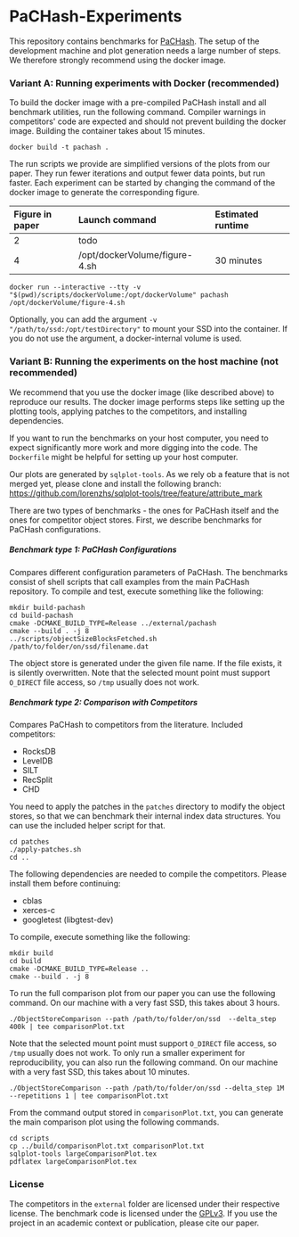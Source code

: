 # PaCHash-Experiments

This repository contains benchmarks for [PaCHash](https://github.com/ByteHamster/PaCHash).
The setup of the development machine and plot generation needs a large number of steps.
We therefore strongly recommend using the docker image.

### Variant A: Running experiments with Docker (recommended)

To build the docker image with a pre-compiled PaCHash install and all benchmark utilities, run the following command.
Compiler warnings in competitors' code are expected and should not prevent building the docker image.
Building the container takes about 15 minutes.

```
docker build -t pachash .
```

The run scripts we provide are simplified versions of the plots from our paper.
They run fewer iterations and output fewer data points, but run faster.
Each experiment can be started by changing the command of the docker image to generate the corresponding figure.


| Figure in paper | Launch command                | Estimated runtime  |
| :-------------- | :---------------------------- | :----------------- |
| 2               | todo                          |                    |
| 4               | /opt/dockerVolume/figure-4.sh | 30 minutes         |


```
docker run --interactive --tty -v "$(pwd)/scripts/dockerVolume:/opt/dockerVolume" pachash /opt/dockerVolume/figure-4.sh
```

Optionally, you can add the argument `-v "/path/to/ssd:/opt/testDirectory"` to mount your SSD into the container.
If you do not use the argument, a docker-internal volume is used.

### Variant B: Running the experiments on the host machine (not recommended)

We recommend that you use the docker image (like described above) to reproduce our results.
The docker image performs steps like setting up the plotting tools, applying patches to the competitors, and installing dependencies.

If you want to run the benchmarks on your host computer, you need to expect significantly more work and more digging into the code.
The `Dockerfile` might be helpful for setting up your host computer.

Our plots are generated by `sqlplot-tools`.
As we rely ob a feature that is not merged yet, please clone and install the following branch: https://github.com/lorenzhs/sqlplot-tools/tree/feature/attribute_mark

There are two types of benchmarks - the ones for PaCHash itself and the ones for competitor object stores.
First, we describe benchmarks for PaCHash configurations.

##### Benchmark type 1: PaCHash Configurations
Compares different configuration parameters of PaCHash.
The benchmarks consist of shell scripts that call examples from the main PaCHash repository.
To compile and test, execute something like the following:

```
mkdir build-pachash
cd build-pachash
cmake -DCMAKE_BUILD_TYPE=Release ../external/pachash
cmake --build . -j 8
../scripts/objectSizeBlocksFetched.sh /path/to/folder/on/ssd/filename.dat
```

The object store is generated under the given file name.
If the file exists, it is silently overwritten.
Note that the selected mount point must support `O_DIRECT` file access, so `/tmp` usually does not work.

##### Benchmark type 2: Comparison with Competitors
Compares PaCHash to competitors from the literature.
Included competitors:

- RocksDB
- LevelDB
- SILT
- RecSplit
- CHD

You need to apply the patches in the `patches` directory to modify the object stores,
so that we can benchmark their internal index data structures.
You can use the included helper script for that.

```
cd patches
./apply-patches.sh
cd ..
```

The following dependencies are needed to compile the competitors.
Please install them before continuing:

- cblas
- xerces-c
- googletest (libgtest-dev)

To compile, execute something like the following:

```
mkdir build
cd build 
cmake -DCMAKE_BUILD_TYPE=Release ..
cmake --build . -j 8
```

To run the full comparison plot from our paper you can use the following command.
On our machine with a very fast SSD, this takes about 3 hours.

```
./ObjectStoreComparison --path /path/to/folder/on/ssd  --delta_step 400k | tee comparisonPlot.txt
```

Note that the selected mount point must support `O_DIRECT` file access, so `/tmp` usually does not work.
To only run a smaller experiment for reproducibility, you can also run the following command.
On our machine with a very fast SSD, this takes about 10 minutes.

```
./ObjectStoreComparison --path /path/to/folder/on/ssd --delta_step 1M --repetitions 1 | tee comparisonPlot.txt
```

From the command output stored in `comparisonPlot.txt`, you can generate the main comparison plot using the following commands.

```
cd scripts
cp ../build/comparisonPlot.txt comparisonPlot.txt
sqlplot-tools largeComparisonPlot.tex
pdflatex largeComparisonPlot.tex
```

### License
The competitors in the `external` folder are licensed under their respective license.
The benchmark code is licensed under the [GPLv3](/LICENSE).
If you use the project in an academic context or publication, please cite our paper.
